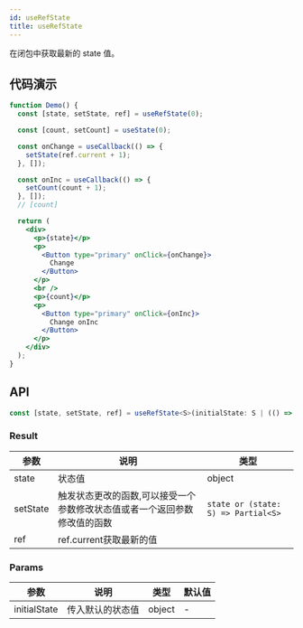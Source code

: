 ```yaml
---
id: useRefState
title: useRefState
---
```


在闭包中获取最新的 state 值。

## 代码演示

```jsx live
function Demo() {
  const [state, setState, ref] = useRefState(0);

  const [count, setCount] = useState(0);

  const onChange = useCallback(() => {
    setState(ref.current + 1);
  }, []);

  const onInc = useCallback(() => {
    setCount(count + 1);
  }, []);
  // [count]

  return (
    <div>
      <p>{state}</p>
      <p>
        <Button type="primary" onClick={onChange}>
          Change
        </Button>
      </p>
      <br />
      <p>{count}</p>
      <p>
        <Button type="primary" onClick={onInc}>
          Change onInc
        </Button>
      </p>
    </div>
  );
}
```

## API

```ts
const [state, setState, ref] = useRefState<S>(initialState: S | (() => S));
```

### Result

| 参数     | 说明                                                                      | 类型                                |
| -------- | ------------------------------------------------------------------------- | ----------------------------------- |
| state    | 状态值                                                                    | object                              |
| setState | 触发状态更改的函数,可以接受一个参数修改状态值或者一个返回参数修改值的函数 | `state or (state: S) => Partial<S>` |
| ref | ref.current获取最新的值 |  |

### Params

| 参数         | 说明             | 类型   | 默认值 |
| ------------ | ---------------- | ------ | ------ |
| initialState | 传入默认的状态值 | object | -      |

